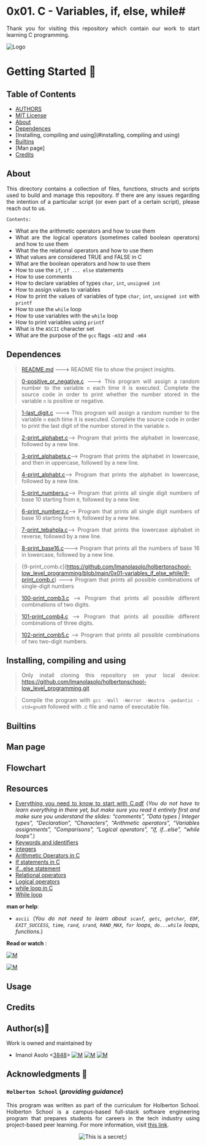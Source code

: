 # 0x01. C - Variables, if, else, while#
<div style="text-align: justify">

Thank you for visiting this repository which contain our work to start learning C programming. 	


![Logo](https://www.howtogeek.com/wp-content/uploads/2021/05/laptop-with-terminal-big.png?height=200p&trim=2,2,2,50)

# Getting Started :running:
<div style="text-align: justify">

## Table of Contents
* [AUTHORS](./AUTHORS)
* [MIT License](./LICENSE)
* [About](#about)
* [Dependences](#dependences)
* [Installing, compiling and using](#installing, compiling and using)
* [Builtins](#builtins)
* [Man page]
* [Credits](#credits)

## About
This directory contains a collection of files, functions, structs and scripts used to build and manage this repository. If there are any issues regarding the intention of a particular script (or even part of a certain script), please reach out to us.
	
	Contents:	
-   What are the arithmetic operators and how to use them
-   What are the logical operators (sometimes called boolean operators) and how to use them
-   What the the relational operators and how to use them
-   What values are considered TRUE and FALSE in C
-   What are the boolean operators and how to use them
-   How to use the `if`, `if ... else` statements
-   How to use comments
-   How to declare variables of types `char`, `int`, `unsigned int`
-   How to assign values to variables
-   How to print the values of variables of type `char`, `int`, `unsigned int` with `printf`
-   How to use the `while` loop
-   How to use variables with the `while` loop
-   How to print variables using `printf`
-   What is the `ASCII` character set
-   What are the purpose of the `gcc` flags `-m32` and `-m64`


## Dependences 

> [README.md](https://github.com/Imanolasolo/zero_day/blob/main/README.md) ---> README file to show the project insights. 

>[0-positive_or_negative.c](https://github.com/Imanolasolo/holbertonschool-low_level_programming/blob/main/0x01-variables_if_else_while/0-positive_or_negative.c) ---> This program will assign a random number to the variable `n` each time it is executed. Complete the source code in order to print whether the number stored in the variable `n` is positive or negative.

>[1-last_digit.c](https://github.com/Imanolasolo/holbertonschool-low_level_programming/blob/main/0x01-variables_if_else_while/1-last_digit.c) ---> This program will assign a random number to the variable `n` each time it is executed. Complete the source code in order to print the last digit of the number stored in the variable `n`. 

>[2-print_alphabet.c](https://github.com/Imanolasolo/holbertonschool-low_level_programming/blob/main/0x01-variables_if_else_while/2-print_alphabet.c)--> Program that prints the alphabet in lowercase, followed by a new line.
	
>[3-print_alphabets.c](https://github.com/Imanolasolo/holbertonschool-low_level_programming/blob/main/0x01-variables_if_else_while/3-print_alphabets.c)--> Program that prints the alphabet in lowercase, and then in uppercase, followed by a new line. 
	
>[4-print_alphabt.c](https://github.com/Imanolasolo/holbertonschool-low_level_programming/blob/main/0x01-variables_if_else_while/4-print_alphabt.c)--> Program that prints the alphabet in lowercase, followed by a new line.
	
>[5-print_numbers.c](https://github.com/Imanolasolo/holbertonschool-low_level_programming/blob/main/0x01-variables_if_else_while/5-print_numbers.c)-->  Program that prints all single digit numbers of base 10 starting from `0`, followed by a new line.
	
>[6-print_numberz.c](https://github.com/Imanolasolo/holbertonschool-low_level_programming/blob/main/0x01-variables_if_else_while/6-print_numberz.c)--> Program that prints all single digit numbers of base 10 starting from `0`, followed by a new line.
	
>[7-print_tebahpla.c](https://github.com/Imanolasolo/holbertonschool-low_level_programming/blob/main/0x01-variables_if_else_while/7-print_tebahpla.c)--> Program that prints the lowercase alphabet in reverse, followed by a new line.
	
>[8-print_base16.c](https://github.com/Imanolasolo/holbertonschool-low_level_programming/blob/main/0x01-variables_if_else_while/8-print_base16.c)---> Program that prints all the numbers of base 16 in lowercase, followed by a new line.
	
>{9-print_comb.c](https://github.com/Imanolasolo/holbertonschool-low_level_programming/blob/main/0x01-variables_if_else_while/9-print_comb.c) ---> Program that prints all possible combinations of single-digit numbers
	
>[100-print_comb3.c](https://github.com/Imanolasolo/holbertonschool-low_level_programming/blob/main/0x01-variables_if_else_while/100-print_comb3.c) --> Program that prints all possible different combinations of two digits.
	
>[101-print_comb4.c](https://github.com/Imanolasolo/holbertonschool-low_level_programming/blob/main/0x01-variables_if_else_while/101-print_comb4.c) --> Program that prints all possible different combinations of three digits.
	
>[102-print_comb5.c](https://github.com/Imanolasolo/holbertonschool-low_level_programming/blob/main/0x01-variables_if_else_while/102-print_comb5.c) --> Program that prints all possible combinations of two two-digit numbers.
	
	


## Installing, compiling and using

> Only install cloning this repository on your local device:  https://github.com/Imanolasolo/holbertonschool-low_level_programming.git
	
> Compile the program with `gcc -Wall -Werror -Wextra -pedantic -std=gnu89` followed with .c file and name of executable file.



## Builtins


	
## Man page



## Flowchart


## Resources

-   [Everything you need to know to start with C.pdf](https://intranet.hbtn.io/rltoken/GB1UNodFfec0AXUfmSxsLA "Everything you need to know to start with C.pdf") (_You do not have to learn everything in there yet, but make sure you read it entirely first and make sure you understand the slides: “comments”, “Data types | Integer types”, “Declaration”, “Characters”, “Arithmetic operators”, “Variables assignments”, “Comparisons”, “Logical operators”, “if, if…else”, “while loops”._)
-   [Keywords and identifiers](https://intranet.hbtn.io/rltoken/ckqC9BrBcMmv-DLmBauaWQ "Keywords and identifiers")
-   [integers](https://intranet.hbtn.io/rltoken/Oau_6LT7-3IIt5ew_3Ac6g "integers")
-   [Arithmetic Operators in C](https://intranet.hbtn.io/rltoken/r4hrHzg2X9JjnKj8sP_SAw "Arithmetic Operators in C")
-   [If statements in C](https://intranet.hbtn.io/rltoken/W93uajwXtW3WOxOaeBtF-A "If statements in C")
-   [if…else statement](https://intranet.hbtn.io/rltoken/PMD6eKdkj2RmIpagtABihw "if...else statement")
-   [Relational operators](https://intranet.hbtn.io/rltoken/dCy4644-X_WJMYxRZwCfFQ "Relational operators")
-   [Logical operators](https://intranet.hbtn.io/rltoken/gJzJXQoEdEN1Oxcutp_76Q "Logical operators")
-   [while loop in C](https://intranet.hbtn.io/rltoken/Qhq1p5UcR72-VXFJ_iAqWQ "while loop in C")
-   [While loop](https://intranet.hbtn.io/rltoken/RY9a1EDxRKNNHhxbJ6Pn_g "While loop")

**man or help**:

-   `ascii` (_You do not need to learn about `scanf`, `getc`, `getchar`, `EOF`, `EXIT_SUCCESS`, `time`, `rand`, `srand`, `RAND_MAX`, `for` loops, `do...while` loops, functions._)

**Read or watch** :

[![M](https://upload.wikimedia.org/wikipedia/commons/thumb/2/2f/Google_2015_logo.svg/80px-Google_2015_logo.svg.png)](https://www.google.com/search?q=Writing+a+shell+in+C&sa=X&ved=2ahUKEwi6vIn-nrr0AhWbTDABHUjrAxwQ1QJ6BAgLEAE&biw=1378&bih=708&dpr=1.25)

[![M](https://upload.wikimedia.org/wikipedia/commons/thumb/e/e1/Logo_of_YouTube_%282015-2017%29.svg/70px-Logo_of_YouTube_%282015-2017%29.svg.png)](https://www.youtube.com/watch?v=z4LEuxMGGs8)



## Usage



## Credits

## Author(s):blue_book:

Work is owned and maintained by
* Imanol Asolo <[3848](mailto:3848@holbertonschool.com)> [![M](https://upload.wikimedia.org/wikipedia/commons/thumb/9/91/Octicons-mark-github.svg/25px-Octicons-mark-github.svg.png)](https://github.com/Imanolasolo) [![M](https://upload.wikimedia.org/wikipedia/fr/thumb/c/c8/Twitter_Bird.svg/25px-Twitter_Bird.svg.png)](https://twitter.com/jjusturi) [![M](https://upload.wikimedia.org/wikipedia/commons/thumb/c/ca/LinkedIn_logo_initials.png/25px-LinkedIn_logo_initials.png)](https://www.linkedin.com/in/imanol-asolo-5ba9b42a/)


## Acknowledgments :mega: 

### **`Holberton School`** (*providing guidance*)
This program was written as part of the curriculum for Holberton School.
Holberton School is a campus-based full-stack software engineering program
that prepares students for careers in the tech industry using project-based
peer learning. For more information, visit [this link](https://www.holbertonschool.com/).
<p align="center">
	<img src="https://assets.website-files.com/6105315644a26f77912a1ada/610540e8b4cd6969794fe673_Holberton_School_logo-04-04.svg" alt="This is a secret;)">
</p>